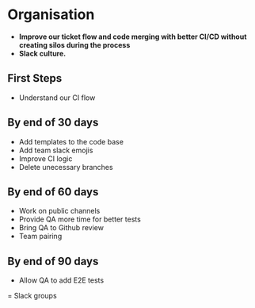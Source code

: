 # Organisation
- **Improve our ticket flow and code merging with better CI/CD without creating silos during the process**
- **Slack culture.**

## First Steps
- Understand our CI flow

## By end of 30 days
- Add templates to the code base
- Add team slack emojis
- Improve CI logic
- Delete unecessary branches

## By end of 60 days
- Work on public channels
- Provide QA more time for better tests
- Bring QA to Github review
- Team pairing

## By end of 90 days
- Allow QA to add E2E tests


= Slack groups